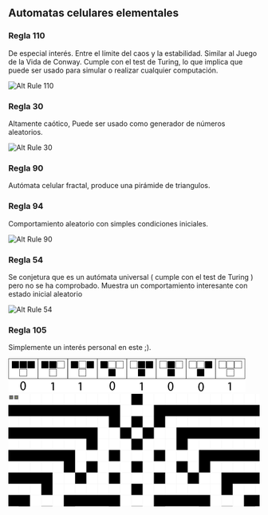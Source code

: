 ## Automatas celulares elementales

### Regla 110

De especial interés.  Entre el límite del caos y la estabilidad. Similar al Juego de la Vida de Conway.  Cumple con el test de Turing, lo que implica que puede ser usado para simular o realizar cualquier computación.

![Alt Rule 110](http://mathworld.wolfram.com/images/eps-gif/ElementaryCARule110_1000.gif)

### Regla 30

Altamente caótico, Puede ser usado como generador de números aleatorios.

![Alt Rule 30](http://mathworld.wolfram.com/images/eps-gif/ElementaryCARule030_1000.gif)


### Regla 90

Autómata celular fractal, produce una pirámide de triangulos.

### Regla 94

Comportamiento aleatorio con simples condiciones iniciales.  

![Alt Rule 90](http://mathworld.wolfram.com/images/eps-gif/ElementaryCARule090_1000.gif)

### Regla 54

Se conjetura que es un autómata universal ( cumple con el test de Turing ) pero no se ha comprobado. Muestra un comportamiento interesante con estado inicial aleatorio

![Alt Rule 54](http://mathworld.wolfram.com/images/eps-gif/ElementaryCARule54_1000.gif)

### Regla 105

Simplemente un interés personal en este ;).

![Alt Rule 105](img/ElementaryCASRules_generic_105.png)
![Alt Sample Rule 105](img/ca-105.png)
